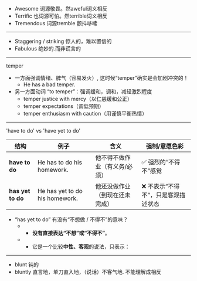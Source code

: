 - Awesome 词源敬畏。然aweful词义相反
- Terrific 也词源可怕。然terrible词义相反
- Tremendous 词源tremble 颤抖哆嗦

----
 
- Staggering / striking 惊人的，难以置信的
- Fabulous 绝妙的.而非谎言的

----

temper
- 一方面强调情绪、脾气（容易发火）, 这时候“temper”确实是会加剧冲突的！ 
  - He has a bad temper.
- 另一方面动词 “to temper”：强调缓和，调和，减轻激烈程度
  - temper justice with mercy（以仁慈缓和公正）
  - temper expectations（调低预期）
  - temper enthusiasm with caution（用谨慎平衡热情）

----

'have to do' vs 'have yet to do'

| 结构                | 例子                             | 含义              | 强制/意愿色彩             |
| ----------------- | ------------------------------ | --------------- | ------------------- |
| **have to do**    | He has to do his homework.     | 他不得不做作业（有义务/必须） | ✅ 强烈的“不得不”感觉        |
| **has yet to do** | He has yet to do his homework. | 他还没做作业（到现在还未完成） | ❌ 不表示“不得不”，只是客观描述状态 |

- “has yet to do” 有没有“不想做 / 不得不”的意味？
  - * **没有直接表达“不想”或“不得不”**。
  - * 它是一个比较**中性、客观**的说法，只表示：

----

- blunt 钝的
- bluntly 直言地，单刀直入地，（说话）不客气地. 不能理解成相反
